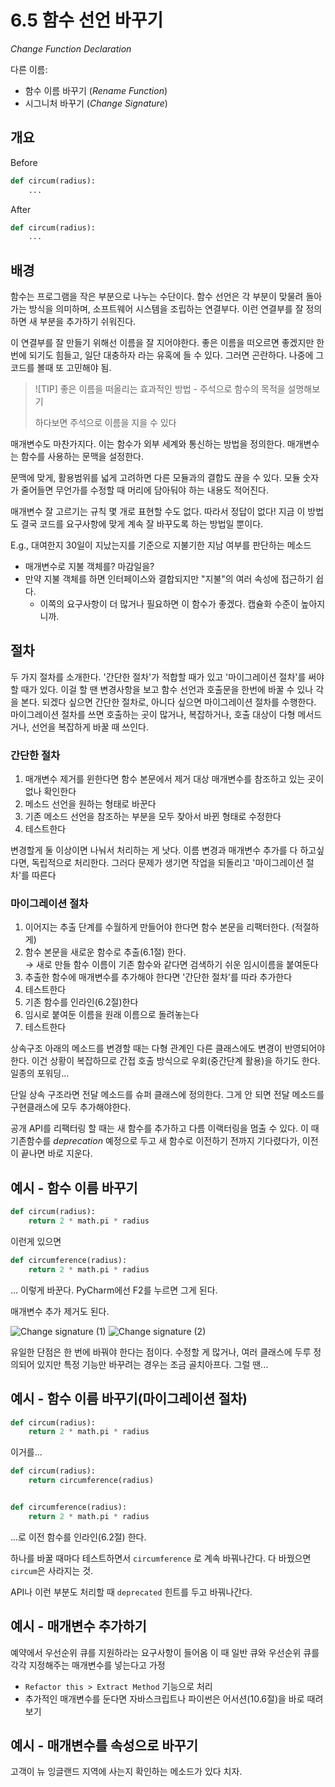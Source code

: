 # 6.5 함수 선언 바꾸기

_Change Function Declaration_

다른 이름:

- 함수 이름 바꾸기 (_Rename Function_)
- 시그니처 바꾸기 (_Change Signature_)

## 개요

Before

```python
def circum(radius):
    ...
```

After

```python
def circum(radius):
    ...
```

## 배경

함수는 프로그램을 작은 부분으로 나누는 수단이다. 함수 선언은 각 부분이 맞물려 돌아가는 방식을 의미하며, 소프트웨어 시스템을 조립하는 연결부다.
이런 연결부를 잘 정의하면 새 부분을 추가하기 쉬워진다.

이 연결부를 잘 만들기 위해선 이름을 잘 지어야한다.
좋은 이름을 떠오르면 좋겠지만 한 번에 되기도 힘들고, 일단 대충하자 라는 유혹에 들 수 있다.
그러면 곤란하다. 나중에 그 코드를 볼때 또 고민해야 됨.

> ![TIP]
> 좋은 이름을 떠올리는 효과적인 방법 - 주석으로 함수의 목적을 설명해보기
> 
> 하다보면 주석으로 이름을 지을 수 있다

매개변수도 마찬가지다. 이는 함수가 외부 세계와 통신하는 방법을 정의한다. 매개변수는 함수를 사용하는 문맥을 설정한다.

문맥에 맞게, 활용범위를 넓게 고려하면 다른 모듈과의 결합도 끊을 수 있다. 모듈 숫자가 줄어들면 무언가를 수정할 때 머리에 담아둬야 하는 내용도 적어진다.

매개변수 잘 고르기는 규칙 몇 개로 표현할 수도 없다. 따라서 정답이 없다! 지금 이 방법도 결국 코드를 요구사항에 맞게 계속 잘 바꾸도록 하는 방법일 뿐이다.

E.g., 대여한지 30일이 지났는지를 기준으로 지불기한 지남 여부를 판단하는 메소드

- 매개변수로 지불 객체를? 마감일을?
- 만약 지불 객체를 하면 인터페이스와 결합되지만 "지불"의 여러 속성에 접근하기 쉽다.
    - 이쪽의 요구사항이 더 많거나 필요하면 이 함수가 좋겠다. 캡슐화 수준이 높아지니까.

## 절차

두 가지 절차를 소개한다. '간단한 절차'가 적합할 때가 있고 '마이그레이션 절차'를 써야할 때가 있다.
이걸 할 땐 변경사항을 보고 함수 선언과 호출문을 한번에 바꿀 수 있나 각을 본다.
되겠다 싶으면 간단한 절차로, 아니다 싶으면 마이그레이션 절차를 수행한다.
마이그레이션 절차를 쓰면 호출하는 곳이 많거나, 복잡하거나, 호출 대상이 다형 메서드거나, 선언을 복잡하게 바꿀 때 쓰인다.

### 간단한 절차

1. 매개변수 제거를 윈한다면 함수 본문에서 제거 대상 매개변수를 참조하고 있는 곳이 없나 확인한다
2. 메소드 선언을 원하는 형태로 바꾼다
3. 기존 메소드 선언을 참조하는 부분을 모두 찾아서 바뀐 형태로 수정한다
4. 테스트한다

변경할게 둘 이상이면 나눠서 처리하는 게 낫다. 이름 변경과 매개변수 추가를 다 하고싶다면, 독립적으로 처리한다.
그러다 문제가 생기면 작업을 되돌리고 '마이그레이션 절차'를 따른다

### 마이그레이션 절차

1. 이어지는 추출 단계를 수월하게 만들어야 한다면 함수 본문을 리팩터한다. (적절하게)
2. 함수 본문을 새로운 함수로 추출(6.1절) 한다. <br />
→ 새로 만들 함수 이름이 기존 함수와 같다면 검색하기 쉬운 임시이름을 붙여둔다
3. 추출한 함수에 매개변수를 추가해야 한다면 '간단한 절차'를 따라 추가한다
4. 테스트한다
5. 기존 함수를 인라인(6.2절)한다
6. 임시로 붙여둔 이름을 원래 이름으로 돌려놓는다
7. 테스트한다

상속구조 아래의 메소드를 변경할 때는 다형 관계인 다른 클래스에도 변경이 반영되어야 한다.
이건 상황이 복잡하므로 간접 호출 방식으로 우회(중간단계 활용)을 하기도 한다. 일종의 포워딩...

단일 상속 구조라면 전달 메소드를 슈퍼 클래스에 정의한다. 그게 안 되면 전달 메소드를 구현클래스에 모두 추가해야한다.

공개 API를 리팩터링 할 때는 새 함수를 추가하고 다름 이랙터링을 멈출 수 있다.
이 때 기존함수를 _deprecation_ 예정으로 두고 새 함수로 이전하기 전까지 기다렸다가, 이전이 끝나면 바로 지운다.

## 예시 - 함수 이름 바꾸기

```python
def circum(radius):
    return 2 * math.pi * radius
```

이런게 있으면

```python
def circumference(radius):
    return 2 * math.pi * radius
```

... 이렇게 바꾼다. PyCharm에선 F2를 누르면 그게 된다.

매개변수 추가 제거도 된다. 

![Change signature (1)](./media/001.png)
![Change signature (2)](./media/002.png)

유일한 단점은 한 번에 바꿔야 한다는 점이다.
수정할 게 많거나, 여러 클래스에 두루 정의되어 있지만 특정 기능만 바꾸려는 경우는 조금 골치아프다. 그럴 땐...

## 예시 - 함수 이름 바꾸기(마이그레이션 절차)

```python
def circum(radius):
    return 2 * math.pi * radius
```

이거를...

```python
def circum(radius):
    return circumference(radius)


def circumference(radius):
    return 2 * math.pi * radius
```

...로 이전 함수를 인라인(6.2절) 한다.

하나를 바꿀 때마다 테스트하면서 `circumference` 로 계속 바꿔나간다. 다 바꿨으면 `circum`은 사라지는 것.

API나 이런 부분도 처리할 때 `deprecated` 힌트를 두고 바꿔나간다.

## 예시 - 매개변수 추가하기

예약에서 우선순위 큐를 지원하라는 요구사항이 들어옴
이 때 일반 큐와 우선순위 큐를 각각 지정해주는 매개변수를 넣는다고 가정

- `Refactor this > Extract Method` 기능으로 처리 
- 추가적인 매개변수를 둔다면 자바스크립트나 파이썬은 어서션(10.6절)을 바로 때려보기

## 예시 - 매개변수를 속성으로 바꾸기

고객이 뉴 잉글랜드 지역에 사는지 확인하는 메소드가 있다 치자.